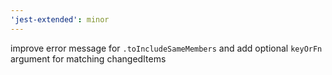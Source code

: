 ```yaml
---
'jest-extended': minor
---
```


improve error message for `.toIncludeSameMembers` and add optional `keyOrFn` argument for matching changedItems
